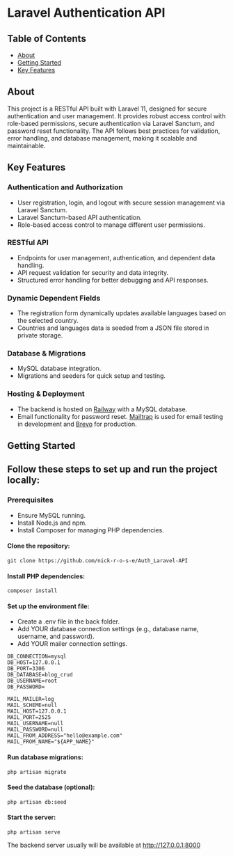 # Laravel Authentication API

## Table of Contents
* [About](#about)
* [Getting Started](#getting-started)
* [Key Features](#key-features)


## About

This project is a RESTful API built with Laravel 11, designed for secure authentication and user management. It provides robust access control with role-based permissions, secure authentication via Laravel Sanctum, and password reset functionality. The API follows best practices for validation, error handling, and database management, making it scalable and maintainable.  

## Key Features

### Authentication and Authorization
- User registration, login, and logout with secure session management via Laravel Sanctum.
- Laravel Sanctum-based API authentication.
- Role-based access control to manage different user permissions.

### RESTful API
- Endpoints for user management, authentication, and dependent data handling.
- API request validation for security and data integrity.
- Structured error handling for better debugging and API responses.

### Dynamic Dependent Fields
- The registration form dynamically updates available languages based on the selected country.
- Countries and languages data is seeded from a JSON file stored in private storage.

### Database & Migrations
- MySQL database integration.
- Migrations and seeders for quick setup and testing.

### Hosting & Deployment
- The backend is hosted on [Railway](https://railway.com/) with a MySQL database.
- Email functionality for password reset. [Mailtrap](https://mailtrap.io/) is used for email testing in development and [Brevo](https://www.brevo.com/) for production.

## Getting Started

## Follow these steps to set up and run the project locally:

### Prerequisites
- Ensure MySQL running.
- Install Node.js and npm.
- Install Composer for managing PHP dependencies.

#### Clone the repository:

```
git clone https://github.com/nick-r-o-s-e/Auth_Laravel-API
```

#### Install PHP dependencies:

```
composer install
```

#### Set up the environment file:

- Create a .env file in the back folder.
- Add YOUR database connection settings (e.g., database name, username, and password).
- Add YOUR mailer connection settings.

```
DB_CONNECTION=mysql
DB_HOST=127.0.0.1
DB_PORT=3306
DB_DATABASE=blog_crud
DB_USERNAME=root
DB_PASSWORD=

MAIL_MAILER=log
MAIL_SCHEME=null
MAIL_HOST=127.0.0.1
MAIL_PORT=2525
MAIL_USERNAME=null
MAIL_PASSWORD=null
MAIL_FROM_ADDRESS="hello@example.com"
MAIL_FROM_NAME="${APP_NAME}"
```

#### Run database migrations:

```
php artisan migrate
```

#### Seed the database (optional):

```
php artisan db:seed
```

#### Start the server:

```
php artisan serve
```

The backend server usually will be available at http://127.0.0.1:8000
